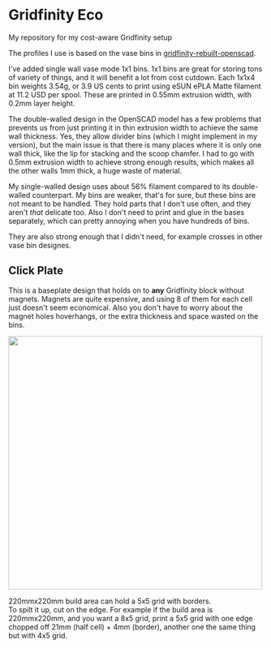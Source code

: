 # Gridfinity Eco

My repository for my cost-aware Gridfinity setup

The profiles I use is based on the vase bins in [gridfinity-rebuilt-openscad](https://github.com/kennetek/gridfinity-rebuilt-openscad).

I've added single wall vase mode 1x1 bins. 1x1 bins are great for storing tons of variety of things, and it will benefit a lot from cost cutdown. Each 1x1x4 bin weights 3.54g, or 3.9 US cents to print using eSUN ePLA Matte filament at 11.2 USD per spool. These are printed in 0.55mm extrusion width, with 0.2mm layer height.

The double-walled design in the OpenSCAD model has a few problems that prevents us from just printing it in thin extrusion width to achieve the same wall thickness. Yes, they allow divider bins (which I might implement in my version), but the main issue is that there is many places where it is only one wall thick, like the lip for stacking and the scoop chamfer. I had to go with 0.5mm extrusion width to achieve strong enough results, which makes all the other walls 1mm thick, a huge waste of material.

My single-walled design uses about 56% filament compared to its double-walled counterpart. My bins are weaker, that's for sure, but these bins are not meant to be handled. They hold parts that I don't use often, and they aren't *that* delicate too. Also I don't need to print and glue in the bases separately, which can pretty annoying when you have hundreds of bins.

They are also strong enough that I didn't need, for example crosses in other vase bin designes.


## Click Plate

This is a baseplate design that holds on to **any** Gridfinity block without magnets. Magnets are quite expensive, and using 8 of them for each cell just doesn't seem economical. Also you don't have to worry about the magnet holes hoverhangs, or the extra thickness and space wasted on the bins.

<img src="https://user-images.githubusercontent.com/39593345/226156722-67b55c48-16d0-44a8-a453-14771dd12ff6.png" width="500" />

220mmx220mm build area can hold a 5x5 grid with borders.\
To spilt it up, cut on the edge. For example if the build area is 220mmx220mm, and you want a 8x5 grid, print a 5x5 grid with one edge chopped off 21mm (half cell) + 4mm (border), another one the same thing but with 4x5 grid.

